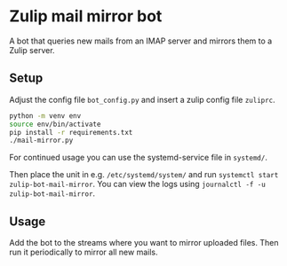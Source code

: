 # Zulip mail mirror bot

A bot that queries new mails from an IMAP server and mirrors them to a Zulip server.

## Setup

Adjust the config file `bot_config.py` and insert a zulip config file `zuliprc`.

```bash
python -m venv env
source env/bin/activate
pip install -r requirements.txt
./mail-mirror.py
```

For continued usage you can use the systemd-service file in `systemd/`.

Then place the unit in e.g. `/etc/systemd/system/` and run `systemctl start zulip-bot-mail-mirror`. You can view the logs using `journalctl -f -u zulip-bot-mail-mirror`.

## Usage

Add the bot to the streams where you want to mirror uploaded files. Then run it periodically to mirror all new mails.
